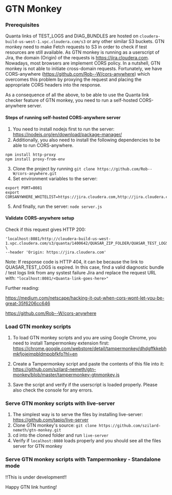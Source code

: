 # GTN Monkey

### Prerequisites
Quanta links of TEST_LOGS and DIAG_BUNDLES are 
hosted on ```cloudera-build-us-west-1.vpc.cloudera.com/s3``` 
or any other similar S3 buckets.
GTN monkey need to make Fetch requests to S3 in order to check if test resources are still available.
As GTN monkey is running as a userscript of Jira, the domain (Origin) of the requests is https://jira.cloudera.com.
Nowadays, most browsers are implement CORS policy. In a nutshell, GTN monkey is not able to initiate cross-domain requests.
Fortunately, we have CORS-anywhere (https://github.com/Rob--W/cors-anywhere) 
which overcomes this problem by proxying the request and placing the appropriate CORS headers into the response.

As a consequence of all the above, to be able to use the Quanta link checker feature of GTN monkey, 
you need to run a self-hosted CORS-anywhere server.

#### Steps of running self-hosted CORS-anywhere server
1. You need to install nodejs first to run the server: https://nodejs.org/en/download/package-manager/
2. Additionally, you also need to install the following dependencies to be able to run CORS-anywhere.
```
npm install http-proxy
npm install proxy-from-env
```
3. Clone the project by running ```git clone https://github.com/Rob--W/cors-anywhere.git```
4. Set environment variables to the server:
```
export PORT=8081
export CORSANYWHERE_WHITELIST=https://jira.cloudera.com,http://jira.cloudera.com
```
5. And finally, run the server: ```node server.js```

#### Validate CORS-anywhere setup
Check if this request gives HTTP 200:
```curl -I --location --request HEAD \
'localhost:8081/http://cloudera-build-us-west-1.vpc.cloudera.com/s3/quanta/1400642/QUASAR_ZIP_FOLDER/QUASAR_TEST_LOGS.zip' \
--header 'Origin: https://jira.cloudera.com'
```
Note: If response code is HTTP 404, it can be because the link to QUASAR_TEST_LOGS 
is expired. In this case, find a valid diagnostic bundle / test logs link from 
any systest failure Jira and replace the request URL with: 
``"localhost:8081/<Quanta-link-goes-here>"``


Further reading:

https://medium.com/netscape/hacking-it-out-when-cors-wont-let-you-be-great-35f6206cc646

https://github.com/Rob--W/cors-anywhere


### Load GTN monkey scripts
1. To load GTN monkey scripts and you are using Google Chrome, 
you need to install Tampermonkey extension first: https://chrome.google.com/webstore/detail/tampermonkey/dhdgffkkebhmkfjojejmpbldmpobfkfo?hl=en

2. Create a Tampermonkey script and paste the contents of this file into it: https://github.com/szilard-nemeth/gtn-monkey/blob/master/tampermonkey-gtnmonkey.js
3. Save the script and verify if the userscript is loaded properly. Please also check the console for any errors.


### Serve GTN monkey scripts with live-server
1. The simplest way is to serve the files by installing live-server: https://github.com/tapio/live-server
2. Clone GTN monkey's source: ``git clone https://github.com/szilard-nemeth/gtn-monkey.git``
3. cd into the cloned folder and run ``live-server``
4. Verify if ``localhost:8080`` loads properly and you should see all the files server for GTN monkey

### Serve GTN monkey scripts with Tampermonkey - Standalone mode
!!This is under development!!

Happy GTN link hunting!
